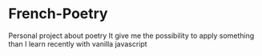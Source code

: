 # French-Poetry
Personal project about poetry
It give me the possibility to apply something than I learn recently with vanilla javascript
